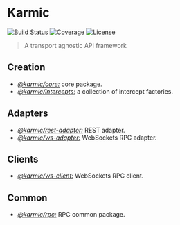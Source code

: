 # Karmic

[![Build Status](https://img.shields.io/travis/rafamel/karmic/master.svg)](https://travis-ci.org/rafamel/karmic)
[![Coverage](https://img.shields.io/coveralls/rafamel/karmic/master.svg)](https://coveralls.io/github/rafamel/karmic)
[![License](https://img.shields.io/github/license/rafamel/karmic.svg)](https://github.com/rafamel/karmic/blob/master/LICENSE)

> A transport agnostic API framework

## Creation

* [*@karmic/core:*](https://github.com/rafamel/karmic/tree/master/packages/core) core package.
* [*@karmic/intercepts:*](https://github.com/rafamel/karmic/tree/master/packages/rpc-client) a collection of intercept factories.

## Adapters

* [*@karmic/rest-adapter:*](https://github.com/rafamel/karmic/tree/master/packages/rest-adapter) REST adapter.
* [*@karmic/ws-adapter:*](https://github.com/rafamel/karmic/tree/master/packages/ws-adapter) WebSockets RPC adapter.

## Clients

* [*@karmic/ws-client:*](https://github.com/rafamel/karmic/tree/master/packages/ws-client) WebSockets RPC client.

## Common

* [*@karmic/rpc:*](https://github.com/rafamel/karmic/tree/master/packages/rpc) RPC common package.
